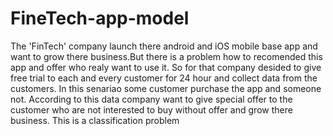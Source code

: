 # FineTech-app-model
The 'FinTech' company launch there android and iOS mobile base app and want to grow there business.But there is a problem how to recomended this app and offer who realy want to use it. So for that company desided to give free trial to each and every customer for 24 hour and collect data from the customers. In this senariao some customer purchase the app and someone not. According to this data company want to give special offer to the customer who are not interested to buy without offer and grow there business.  This is a classification problem
